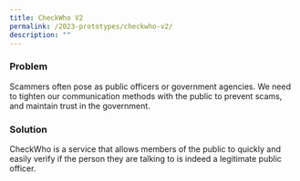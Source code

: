```yaml
---
title: CheckWho V2
permalink: /2023-prototypes/checkwho-v2/
description: ""
---
```

### Problem
Scammers often pose as public officers or government agencies. We need to tighten our communication methods with the public to prevent scams, and maintain trust in the government.

### Solution
CheckWho is a service that allows members of the public to quickly and easily verify if the person they are talking to is indeed a legitimate public officer.